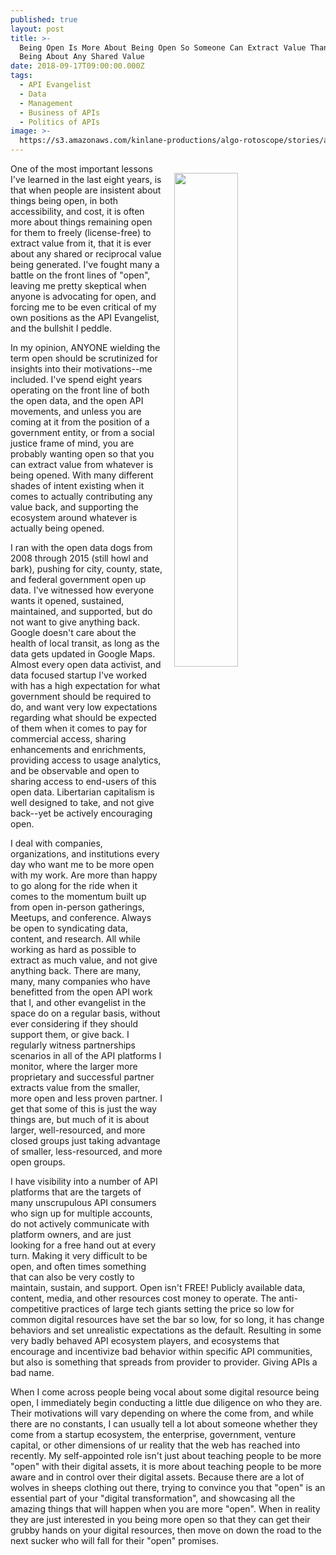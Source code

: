 ```yaml
---
published: true
layout: post
title: >-
  Being Open Is More About Being Open So Someone Can Extract Value Than Open
  Being About Any Shared Value
date: 2018-09-17T09:00:00.000Z
tags:
  - API Evangelist
  - Data
  - Management
  - Business of APIs
  - Politics of APIs
image: >-
  https://s3.amazonaws.com/kinlane-productions/algo-rotoscope/stories/adam-smith_blue_circuit_5.jpg
---
```

<p><img src="{{ page.image }}" width="45%" align="right" style="padding: 15px;" /></p>One of the most important lessons I've learned in the last eight years, is that when people are insistent about things being open, in both accessibility, and cost, it is often more about things remaining open for them to freely (license-free) to extract value from it, that it is ever about any shared or reciprocal value being generated. I've fought many a battle on the front lines of "open", leaving me pretty skeptical when anyone is advocating for open, and forcing me to be even critical of my own positions as the API Evangelist, and the bullshit I peddle.

In my opinion, ANYONE wielding the term open should be scrutinized for insights into their motivations--me included. I've spend eight years operating on the front line of both the open data, and the open API movements, and unless you are coming at it from the position of a government entity, or from a social justice frame of mind, you are probably wanting open so that you can extract value from whatever is being opened. With many different shades of intent  existing when it comes to actually contributing any value back, and supporting the ecosystem around whatever is actually being opened.

I ran with the open data dogs from 2008 through 2015 (still howl and bark), pushing for city, county, state, and federal government open up data. I've witnessed how everyone wants it opened, sustained, maintained, and supported, but do not want to give anything back. Google doesn't care about the health of local transit, as long as the data gets updated in Google Maps. Almost every open data activist, and data focused startup I've worked with has a high expectation for what government should be required to do, and want very low expectations regarding what should be expected of them when it comes to pay for commercial access, sharing enhancements and enrichments, providing access to usage analytics, and be observable and open to sharing access to end-users of this open data. Libertarian capitalism is well designed to take, and not give back--yet be actively encouraging open.

I deal with companies, organizations, and institutions every day who want me to be more open with my work. Are more than happy to go along for the ride when it comes to the momentum built up from open in-person gatherings, Meetups, and conference. Always be open to syndicating data, content, and research. All while working as hard as possible to extract as much value, and not give anything back. There are many, many, many companies who have benefitted from the open API work that I, and other evangelist in the space do on a regular basis, without ever considering if they should support them, or give back. I regularly witness partnerships scenarios in all of the API platforms I monitor, where the larger more proprietary and successful partner extracts value from the smaller, more open and less proven partner. I get that some of this is just the way things are, but much of it is about larger, well-resourced, and more closed groups just taking advantage of smaller, less-resourced, and more open groups.

I have visibility into a number of API platforms that are the targets of many unscrupulous API consumers who sign up for multiple accounts, do not actively communicate with platform owners, and are just looking for a free hand out at every turn. Making it very difficult to be open, and often times something that can also be very costly to maintain, sustain, and support. Open isn't FREE! Publicly available data, content, media, and other resources cost money to operate. The anti-competitive practices of large tech giants setting the price so low for common digital resources have set the bar so low, for so long, it has change behaviors and set unrealistic expectations as the default. Resulting in some very badly behaved API ecosystem players, and ecosystems that encourage and incentivize bad behavior within specific API communities, but also is something that spreads from provider to provider. Giving APIs a bad name.

When I come across people being vocal about some digital resource being open, I immediately begin conducting a little due diligence on who they are. Their motivations will vary depending on where the come from, and while there are no constants, I can usually tell a lot about someone whether they come from a startup ecosystem, the enterprise, government, venture capital, or other dimensions of ur reality that the web has reached into recently. My self-appointed role isn't just about teaching people to be more "open" with their digital assets, it is more about teaching people to be more aware and in control over their digital assets. Because there are a lot of wolves in sheeps clothing out there, trying to convince you that "open" is an essential part of your "digital transformation", and showcasing all the amazing things that will happen when you are more "open". When in reality they are just interested in you being more open so that they can get their grubby hands on your digital resources, then move on down the road to the next sucker who will fall for their "open" promises.
